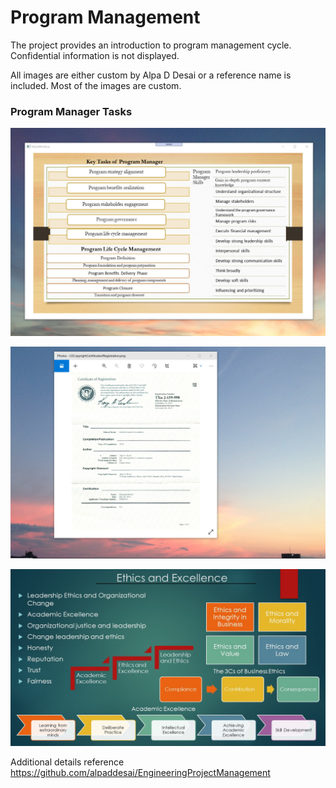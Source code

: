 # Program Management

The project provides an introduction to program management cycle. Confidential information is not displayed. 

All images are either custom by Alpa D Desai or a reference name is included. Most of the images are custom.

### Program Manager Tasks
![image](ProgramManager.png)

![image](USCopyrightCertificate.png)

![image](Ethics.jpg)

Additional details reference https://github.com/alpaddesai/EngineeringProjectManagement
